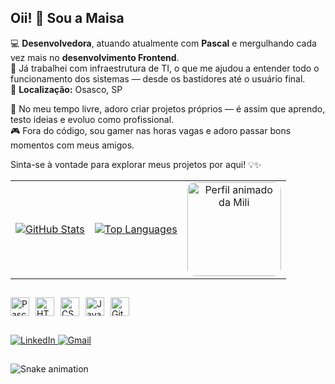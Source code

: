 ## Oii! 👋 Sou a Maisa

💻 **Desenvolvedora**, atuando atualmente com **Pascal** e mergulhando cada vez mais no **desenvolvimento Frontend**.  
💼 Já trabalhei com infraestrutura de TI, o que me ajudou a entender todo o funcionamento dos sistemas — desde os bastidores até o usuário final.  
📍 **Localização:** Osasco, SP

🚀 No meu tempo livre, adoro criar projetos próprios — é assim que aprendo, testo ideias e evoluo como profissional.  
🎮 Fora do código, sou gamer nas horas vagas e adoro passar bons momentos com meus amigos.

Sinta-se à vontade para explorar meus projetos por aqui! 💡✨

<table align="center" border="0" style="border-collapse: collapse; border-spacing: 0;">
  <tr>
    <td style="border-width: 0;">
      <a href="https://github.com/MaisaSilvac" target="_blank">
        <picture>
          <source 
            srcset="https://github-readme-stats.vercel.app/api?username=MaisaSilvac&show_icons=true&title_color=9f4fc7&icon_color=b84de3&text_color=cfc9d3&bg_color=0d1117" 
            media="(prefers-color-scheme: dark)" 
          />
          <source 
            srcset="https://github-readme-stats.vercel.app/api?username=MaisaSilvac&show_icons=true&title_color=7d1fa0&icon_color=9c27b0&text_color=333333&bg_color=ffffff" 
            media="(prefers-color-scheme: light), (prefers-color-scheme: no-preference)" 
          />
          <img 
            src="https://github-readme-stats.vercel.app/api?username=MaisaSilvac&show_icons=true" 
            alt="GitHub Stats"
          />
        </picture>
      </a>
    </td>
    <td style="border-width: 0;">
      <a href="https://github.com/MaisaSilvac?tab=repositories" target="_blank">
        <picture>
          <source 
            srcset="https://github-readme-stats.vercel.app/api/top-langs/?username=MaisaSilvac&layout=compact&title_color=9f4fc7&icon_color=b84de3&text_color=cfc9d3&bg_color=0d1117" 
            media="(prefers-color-scheme: dark)" 
          />
          <source 
            srcset="https://github-readme-stats.vercel.app/api/top-langs/?username=MaisaSilvac&layout=compact&title_color=7d1fa0&icon_color=9c27b0&text_color=333333&bg_color=ffffff" 
            media="(prefers-color-scheme: light), (prefers-color-scheme: no-preference)" 
          />
          <img 
            src="https://github-readme-stats.vercel.app/api/top-langs/?username=MaisaSilvac&layout=compact" 
            alt="Top Languages"
          />
        </picture>
      </a>
    </td>
    <td align="center" valign="bottom" style="border-width: 0;">
      <img 
        src="https://raw.githubusercontent.com/MaisaSilvac/MaisaSilvac/main/assets/perfil_animado.gif" 
        alt="Perfil animado da Mili" 
        width="150"
        style="border-radius: 12px;"
      />
    </td>
  </tr>
</table>

##

<div style="display: flex; flex-wrap: wrap; gap: 10px;">
  <img src="https://cdn.jsdelivr.net/gh/devicons/devicon/icons/pascal/pascal-plain.svg" height="30" alt="Pascal" />
  <img src="https://cdn.jsdelivr.net/gh/devicons/devicon/icons/html5/html5-plain.svg" height="30" alt="HTML5" />
  <img src="https://cdn.jsdelivr.net/gh/devicons/devicon/icons/css3/css3-plain.svg" height="30" alt="CSS3" />
  <img src="https://cdn.jsdelivr.net/gh/devicons/devicon/icons/javascript/javascript-plain.svg" height="30" alt="JavaScript" />
  <img src="https://cdn.jsdelivr.net/gh/devicons/devicon/icons/git/git-plain.svg" height="30" alt="Git" />
</div>

##

<p align="left">
  <a href="https://linkedin.com/in/maaisacardoso" target="_blank">
    <img src="https://img.shields.io/badge/LinkedIn-%230A66C2.svg?style=for-the-badge&logo=linkedin&logoColor=white" alt="LinkedIn"/>
  </a>
  <a href="mailto:maisa.silva@example.com" target="_blank">
    <img src="https://img.shields.io/badge/Gmail-%23EA4335.svg?style=for-the-badge&logo=gmail&logoColor=white" alt="Gmail"/>
  </a>
</p>

##

![Snake animation](https://github.com/MaisaSilvac/MaisaSilvac/blob/output/github-contribution-grid-snake.svg)
